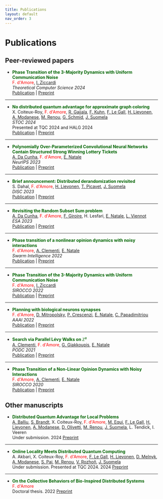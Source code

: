 ```yaml
---
title: Publications
layout: default
nav_order: 3
---
```

# Publications

## Peer-reviewed papers


- **<span style="color:DarkGreen">Phase Transition of the 3-Majority Dynamics with Uniform Communication Noise</span>**  
<span style="color:Red">F. d'Amore</span>, [I. Ziccardi](https://sites.google.com/view/isabellaziccardi/)  
*Theoretical Computer Science 2024*  
[Publication](https://www.sciencedirect.com/science/article/pii/S0304397524006479) | [Preprint](https://arxiv.org/abs/2112.03543)
 --- 

- **<span style="color:DarkGreen">No distributed quantum advantage for approximate graph coloring</span>**  
X. Coiteux-Roy, <span style="color:Red">F. d'Amore</span>, [R. Gajjala](https://sites.google.com/view/gajjala), [F. Kuhn](https://ac.informatik.uni-freiburg.de/kuhn/), [F. Le Gall](http://www.francoislegall.com/), [H. Lievonen](https://henriklievonen.fi/), [A. Modanese](https://augusto.modanese.net/), [M. Renou](https://marcolivierrenou.com/), [G. Schmid](https://ac.informatik.uni-freiburg.de/schmid/), [J. Suomela](https://jukkasuomela.fi/)  
*STOC 2024*  
Presented at TQC 2024 and HALG 2024  
[Publication](https://dl.acm.org/doi/10.1145/3618260.3649679) | [Preprint](https://arxiv.org/abs/2307.09444)
 --- 

- **<span style="color:DarkGreen">Polynomially Over-Parameterized Convolutional Neural Networks Contain Structured Strong Winning Lottery Tickets</span>**  
[A. Da Cunha](https://arthurwalraven.github.io/), <span style="color:Red">F. d'Amore</span>, [E. Natale](https://natema.github.io/ema-webpage/)  
*NeurIPS 2023*  
[Publication](https://papers.nips.cc/paper_files/paper/2023/hash/525338e0d98401a62950bc7c454eb83d-Abstract-Conference.html) | [Preprint](https://arxiv.org/abs/2311.09858)
 --- 

- **<span style="color:DarkGreen">Brief announcement: Distributed derandomization revisited</span>**  
S. Dahal, <span style="color:Red">F. d'Amore</span>, [H. Lievonen](https://henriklievonen.fi/), [T. Picavet](https://www.timothepicavet.fr/), [J. Suomela](https://jukkasuomela.fi/)  
*DISC 2023*  
[Publication](https://drops.dagstuhl.de/opus/volltexte/2023/19166/) | [Preprint](https://arxiv.org/abs/2305.07351)
 --- 

- **<span style="color:DarkGreen">Revisiting the Random Subset Sum problem</span>**  
[A. Da Cunha](https://arthurwalraven.github.io/), <span style="color:Red">F. d'Amore</span>, [F. Giroire](https://www-sop.inria.fr/members/Frederic.Giroire/), H. Lesfari, [E. Natale](https://natema.github.io/ema-webpage/), [L. Viennot](https://who.rocq.inria.fr/Laurent.Viennot/)  
*ESA 2023*  
[Publication](https://drops.dagstuhl.de/opus/volltexte/2023/18690/) | [Preprint](https://arxiv.org/abs/2204.13929)
 --- 

- **<span style="color:DarkGreen">Phase transition of a nonlinear opinion dynamics with noisy interactions</span>**  
<span style="color:Red">F. d'Amore</span>, [A. Clementi](https://www.mat.uniroma2.it/~clementi/), [E. Natale](https://natema.github.io/ema-webpage/)  
*Swarm Intelligence 2022*  
[Publication](https://link.springer.com/article/10.1007/s11721-022-00217-w) | [Preprint](https://arxiv.org/abs/2005.07423)
 --- 

- **<span style="color:DarkGreen">Phase Transition of the 3-Majority Dynamics with Uniform Communication Noise</span>**  
<span style="color:Red">F. d'Amore</span>, [I. Ziccardi](https://sites.google.com/view/isabellaziccardi/)  
*SIROCCO 2022*  
[Publication](https://link.springer.com/chapter/10.1007/978-3-031-09993-9_6) | [Preprint](https://arxiv.org/abs/2112.03543)
 --- 

- **<span style="color:DarkGreen">Planning with biological neurons synapses</span>**  
<span style="color:Red">F. d'Amore</span>, [D. Mitropolsky](https://dmitropolsky.github.io/), [P. Crescenzi](https://www.pilucrescenzi.it/), [E. Natale](https://natema.github.io/ema-webpage/), [C. Papadimitriou](https://www.engineering.columbia.edu/faculty/christos-papadimitriou)  
*AAAI 2022*  
[Publication](https://ojs.aaai.org/index.php/AAAI/article/view/19875) | [Preprint](https://arxiv.org/abs/2112.08186)
 --- 

- **<span style="color:DarkGreen">Search via Parallel Lévy Walks on &#8484;&#x00B2;</span>**  
[A. Clementi](https://www.mat.uniroma2.it/~clementi/), <span style="color:Red">F. d'Amore</span>, [G. Giakkoupis](https://sites.google.com/site/ggiakk/home), [E. Natale](https://natema.github.io/ema-webpage/)  
*PODC 2021*  
[Publication](https://dl.acm.org/doi/10.1145/3465084.3467921) | [Preprint](https://arxiv.org/abs/2004.01562)
 --- 

- **<span style="color:DarkGreen">Phase Transition of a Non-Linear Opinion Dynamics with Noisy Interactions</span>**  
<span style="color:Red">F. d'Amore</span>, [A. Clementi](https://www.mat.uniroma2.it/~clementi/), [E. Natale](https://natema.github.io/ema-webpage/)  
*SIROCCO 2020*  
[Publication](https://link.springer.com/chapter/10.1007/978-3-030-54921-3_15) | [Preprint](https://arxiv.org/abs/2005.07423)


## Other manuscripts


- **<span style="color:DarkGreen">Distributed Quantum Advantage for Local Problems</span>**  
[A. Balliu](https://alkida.net/), [S. Brandt](https://scbrandt.github.io/), X. Coiteux-Roy, <span style="color:Red">F. d'Amore</span>, [M. Equi](https://massimoequi.github.io/), [F. Le Gall](http://www.francoislegall.com/), [H. Lievonen](https://henriklievonen.fi/), [A. Modanese](https://augusto.modanese.net/), [D. Olivetti](https://ac.informatik.uni-freiburg.de/olivetti/), [M. Renou](https://marcolivierrenou.com/), [J. Suomela](https://jukkasuomela.fi/), L. Tendick, I. Veeren  
Under submission. 2024 [Preprint](https://arxiv.org/abs/2411.03240)
 --- 

- **<span style="color:DarkGreen">Online Locality Meets Distributed Quantum Computing</span>**  
A. Akbari, X. Coiteux-Roy, <span style="color:Red">F. d'Amore</span>, [F. Le Gall](http://www.francoislegall.com/), [H. Lievonen](https://henriklievonen.fi/), [D. Melnyk](https://darya-melnyk.github.io/), [A. Modanese](https://augusto.modanese.net/), [S. Pai](https://shreyaspai.com/), [M. Renou](https://marcolivierrenou.com/), [V. Rozhoň](https://n.ethz.ch/~rozhonv/), [J. Suomela](https://jukkasuomela.fi/)  
Under submission. Presented at TQC 2024. 2024 [Preprint](https://arxiv.org/abs/2403.01903)
 --- 

- **<span style="color:DarkGreen">On the Collective Behaviors of Bio-Inspired Distributed Systems</span>**  
<span style="color:Red">F. d'Amore</span>  
Doctoral thesis. 2022 [Preprint](https://cnrs.hal.science/tel-03906167/)
